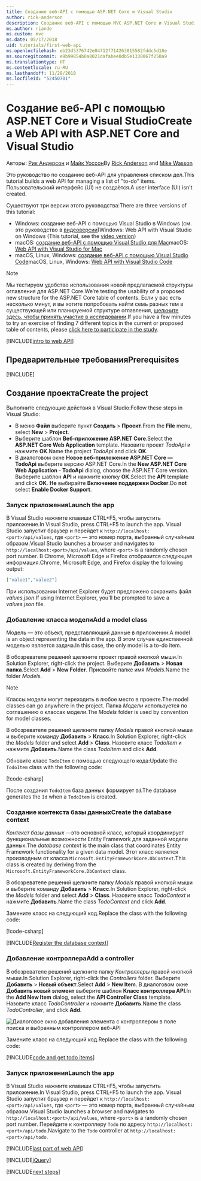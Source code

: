 ```yaml
---
title: Создание веб-API с помощью ASP.NET Core и Visual Studio
author: rick-anderson
description: Создание веб-API с помощью MVC ASP.NET Core и Visual Studio в Windows
ms.author: riande
ms.custom: mvc
ms.date: 05/17/2018
uid: tutorials/first-web-api
ms.openlocfilehash: eb23d5376742e04712f714263815582fddc5d18e
ms.sourcegitcommit: e9b99854b0a8021dafabee0db5e1338067f250a9
ms.translationtype: HT
ms.contentlocale: ru-RU
ms.lasthandoff: 11/28/2018
ms.locfileid: "52450701"
---
```

# <a name="create-a-web-api-with-aspnet-core-and-visual-studio"></a><span data-ttu-id="f3ff4-103">Создание веб-API с помощью ASP.NET Core и Visual Studio</span><span class="sxs-lookup"><span data-stu-id="f3ff4-103">Create a Web API with ASP.NET Core and Visual Studio</span></span>

<span data-ttu-id="f3ff4-104">Авторы: [Рик Андерсон](https://twitter.com/RickAndMSFT) и [Майк Уоссон](https://github.com/mikewasson)</span><span class="sxs-lookup"><span data-stu-id="f3ff4-104">By [Rick Anderson](https://twitter.com/RickAndMSFT) and [Mike Wasson](https://github.com/mikewasson)</span></span>

<span data-ttu-id="f3ff4-105">Это руководство по созданию веб-API для управления списком дел.</span><span class="sxs-lookup"><span data-stu-id="f3ff4-105">This tutorial builds a web API for managing a list of "to-do" items.</span></span> <span data-ttu-id="f3ff4-106">Пользовательский интерфейс (UI) не создаётся.</span><span class="sxs-lookup"><span data-stu-id="f3ff4-106">A user interface (UI) isn't created.</span></span>

<span data-ttu-id="f3ff4-107">Существуют три версии этого руководства:</span><span class="sxs-lookup"><span data-stu-id="f3ff4-107">There are three versions of this tutorial:</span></span>

* <span data-ttu-id="f3ff4-108">Windows: создание веб-API с помощью Visual Studio в Windows (см. это руководство в [видеоверсии](https://www.youtube.com/watch?v=TTkhEyGBfAk))</span><span class="sxs-lookup"><span data-stu-id="f3ff4-108">Windows: Web API with Visual Studio on Windows (This tutorial, see the [video version](https://www.youtube.com/watch?v=TTkhEyGBfAk))</span></span>
* <span data-ttu-id="f3ff4-109">macOS: [создание веб-API с помощью Visual Studio для Mac](xref:tutorials/first-web-api-mac)</span><span class="sxs-lookup"><span data-stu-id="f3ff4-109">macOS: [Web API with Visual Studio for Mac](xref:tutorials/first-web-api-mac)</span></span>
* <span data-ttu-id="f3ff4-110">macOS, Linux, Windows: [создание веб-API с помощью Visual Studio Code](xref:tutorials/web-api-vsc)</span><span class="sxs-lookup"><span data-stu-id="f3ff4-110">macOS, Linux, Windows: [Web API with Visual Studio Code](xref:tutorials/web-api-vsc)</span></span>

<!-- WARNING: The code AND images in this doc are used by uid: tutorials/web-api-vsc, tutorials/first-web-api-mac and tutorials/first-web-api. If you change any code/images in this tutorial, update uid: tutorials/web-api-vsc -->

> [!NOTE]
> <span data-ttu-id="f3ff4-111">Мы тестируем удобство использования новой предлагаемой структуры оглавления для ASP.NET Core.</span><span class="sxs-lookup"><span data-stu-id="f3ff4-111">We’re testing the usability of a proposed new structure for the ASP.NET Core table of contents.</span></span>  <span data-ttu-id="f3ff4-112">Если у вас есть несколько минут, и вы хотите попробовать найти семь разных тем в существующей или планируемой структуре оглавления, [щелкните здесь, чтобы принять участие в исследовании](https://dpk4xbh5.optimalworkshop.com/treejack/rps16hd5).</span><span class="sxs-lookup"><span data-stu-id="f3ff4-112">If you have a few minutes to try an exercise of finding 7 different topics in the current or proposed table of contents, please [click here to participate in the study](https://dpk4xbh5.optimalworkshop.com/treejack/rps16hd5).</span></span>

[!INCLUDE[intro to web API](../includes/webApi/intro.md)]

## <a name="prerequisites"></a><span data-ttu-id="f3ff4-113">Предварительные требования</span><span class="sxs-lookup"><span data-stu-id="f3ff4-113">Prerequisites</span></span>

[!INCLUDE[](~/includes/net-core-prereqs-windows.md)]

## <a name="create-the-project"></a><span data-ttu-id="f3ff4-114">Создание проекта</span><span class="sxs-lookup"><span data-stu-id="f3ff4-114">Create the project</span></span>

<span data-ttu-id="f3ff4-115">Выполните следующие действия в Visual Studio:</span><span class="sxs-lookup"><span data-stu-id="f3ff4-115">Follow these steps in Visual Studio:</span></span>

* <span data-ttu-id="f3ff4-116">В меню **Файл** выберите пункт **Создать** > **Проект**.</span><span class="sxs-lookup"><span data-stu-id="f3ff4-116">From the **File** menu, select **New** > **Project**.</span></span>
* <span data-ttu-id="f3ff4-117">Выберите шаблон **Веб-приложение ASP.NET Core**.</span><span class="sxs-lookup"><span data-stu-id="f3ff4-117">Select the **ASP.NET Core Web Application** template.</span></span> <span data-ttu-id="f3ff4-118">Назовите проект *TodoApi* и нажмите **OK**.</span><span class="sxs-lookup"><span data-stu-id="f3ff4-118">Name the project *TodoApi* and click **OK**.</span></span>
* <span data-ttu-id="f3ff4-119">В диалоговом окне **Новое веб-приложение ASP.NET Core — TodoApi** выберите версию ASP.NET Core.</span><span class="sxs-lookup"><span data-stu-id="f3ff4-119">In the **New ASP.NET Core Web Application - TodoApi** dialog, choose the ASP.NET Core version.</span></span> <span data-ttu-id="f3ff4-120">Выберите шаблон **API** и нажмите кнопку **ОК**.</span><span class="sxs-lookup"><span data-stu-id="f3ff4-120">Select the **API** template and click **OK**.</span></span> <span data-ttu-id="f3ff4-121">**Не** выбирайте **Включение поддержки Docker**.</span><span class="sxs-lookup"><span data-stu-id="f3ff4-121">Do **not** select **Enable Docker Support**.</span></span>

### <a name="launch-the-app"></a><span data-ttu-id="f3ff4-122">Запуск приложения</span><span class="sxs-lookup"><span data-stu-id="f3ff4-122">Launch the app</span></span>

<span data-ttu-id="f3ff4-123">В Visual Studio нажмите клавиши CTRL+F5, чтобы запустить приложение.</span><span class="sxs-lookup"><span data-stu-id="f3ff4-123">In Visual Studio, press CTRL+F5 to launch the app.</span></span> <span data-ttu-id="f3ff4-124">Visual Studio запустит браузер и перейдет к `http://localhost:<port>/api/values`, где `<port>` — это номер порта, выбранный случайным образом.</span><span class="sxs-lookup"><span data-stu-id="f3ff4-124">Visual Studio launches a browser and navigates to `http://localhost:<port>/api/values`, where `<port>` is a randomly chosen port number.</span></span> <span data-ttu-id="f3ff4-125">В Chrome, Microsoft Edge и Firefox отобразится следующая информация.</span><span class="sxs-lookup"><span data-stu-id="f3ff4-125">Chrome, Microsoft Edge, and Firefox display the following output:</span></span>

```json
["value1","value2"]
```

<span data-ttu-id="f3ff4-126">При использовании Internet Explorer будет предложено сохранить файл *values.json*.</span><span class="sxs-lookup"><span data-stu-id="f3ff4-126">If using Internet Explorer, you'll be prompted to save a *values.json* file.</span></span>

### <a name="add-a-model-class"></a><span data-ttu-id="f3ff4-127">Добавление класса модели</span><span class="sxs-lookup"><span data-stu-id="f3ff4-127">Add a model class</span></span>

<span data-ttu-id="f3ff4-128">Модель — это объект, представляющий данные в приложении.</span><span class="sxs-lookup"><span data-stu-id="f3ff4-128">A model is an object representing the data in the app.</span></span> <span data-ttu-id="f3ff4-129">В этом случае единственной моделью является задача.</span><span class="sxs-lookup"><span data-stu-id="f3ff4-129">In this case, the only model is a to-do item.</span></span>

<span data-ttu-id="f3ff4-130">В обозревателе решений щелкните проект правой кнопкой мыши.</span><span class="sxs-lookup"><span data-stu-id="f3ff4-130">In Solution Explorer, right-click the project.</span></span> <span data-ttu-id="f3ff4-131">Выберите **Добавить** > **Новая папка**.</span><span class="sxs-lookup"><span data-stu-id="f3ff4-131">Select **Add** > **New Folder**.</span></span> <span data-ttu-id="f3ff4-132">Присвойте папке имя *Models*.</span><span class="sxs-lookup"><span data-stu-id="f3ff4-132">Name the folder *Models*.</span></span>

> [!NOTE]
> <span data-ttu-id="f3ff4-133">Классы модели могут переходить в любое место в проекте.</span><span class="sxs-lookup"><span data-stu-id="f3ff4-133">The model classes can go anywhere in the project.</span></span> <span data-ttu-id="f3ff4-134">Папка *Модели* используется по соглашению о классах модели.</span><span class="sxs-lookup"><span data-stu-id="f3ff4-134">The *Models* folder is used by convention for model classes.</span></span>

<span data-ttu-id="f3ff4-135">В обозревателе решений щелкните папку *Models* правой кнопкой мыши и выберите команду **Добавить** > **Класс**.</span><span class="sxs-lookup"><span data-stu-id="f3ff4-135">In Solution Explorer, right-click the *Models* folder and select **Add** > **Class**.</span></span> <span data-ttu-id="f3ff4-136">Назовите класс *TodoItem* и нажмите **Добавить**.</span><span class="sxs-lookup"><span data-stu-id="f3ff4-136">Name the class *TodoItem* and click **Add**.</span></span>

<span data-ttu-id="f3ff4-137">Обновите класс `TodoItem` с помощью следующего кода:</span><span class="sxs-lookup"><span data-stu-id="f3ff4-137">Update the `TodoItem` class with the following code:</span></span>

[!code-csharp[](first-web-api/samples/2.0/TodoApi/Models/TodoItem.cs)]

<span data-ttu-id="f3ff4-138">После создания `TodoItem` база данных формирует `Id`.</span><span class="sxs-lookup"><span data-stu-id="f3ff4-138">The database generates the `Id` when a `TodoItem` is created.</span></span>

### <a name="create-the-database-context"></a><span data-ttu-id="f3ff4-139">Создание контекста базы данных</span><span class="sxs-lookup"><span data-stu-id="f3ff4-139">Create the database context</span></span>

<span data-ttu-id="f3ff4-140">*Контекст базы данных* —это основной класс, который координирует функциональные возможности Entity Framework для заданной модели данных.</span><span class="sxs-lookup"><span data-stu-id="f3ff4-140">The *database context* is the main class that coordinates Entity Framework functionality for a given data model.</span></span> <span data-ttu-id="f3ff4-141">Этот класс является производным от класса `Microsoft.EntityFrameworkCore.DbContext`.</span><span class="sxs-lookup"><span data-stu-id="f3ff4-141">This class is created by deriving from the `Microsoft.EntityFrameworkCore.DbContext` class.</span></span>

<span data-ttu-id="f3ff4-142">В обозревателе решений щелкните папку *Models* правой кнопкой мыши и выберите команду **Добавить** > **Класс**.</span><span class="sxs-lookup"><span data-stu-id="f3ff4-142">In Solution Explorer, right-click the *Models* folder and select **Add** > **Class**.</span></span> <span data-ttu-id="f3ff4-143">Назовите класс *TodoContext* и нажмите **Добавить**.</span><span class="sxs-lookup"><span data-stu-id="f3ff4-143">Name the class *TodoContext* and click **Add**.</span></span>

<span data-ttu-id="f3ff4-144">Замените класс на следующий код.</span><span class="sxs-lookup"><span data-stu-id="f3ff4-144">Replace the class with the following code:</span></span>

[!code-csharp[](first-web-api/samples/2.0/TodoApi/Models/TodoContext.cs)]

[!INCLUDE[Register the database context](../includes/webApi/register_dbContext.md)]

### <a name="add-a-controller"></a><span data-ttu-id="f3ff4-145">Добавление контроллера</span><span class="sxs-lookup"><span data-stu-id="f3ff4-145">Add a controller</span></span>

<span data-ttu-id="f3ff4-146">В обозревателе решений щелкните папку *Контроллеры* правой кнопкой мыши.</span><span class="sxs-lookup"><span data-stu-id="f3ff4-146">In Solution Explorer, right-click the *Controllers* folder.</span></span> <span data-ttu-id="f3ff4-147">Выберите **Добавить** > **Новый объект**.</span><span class="sxs-lookup"><span data-stu-id="f3ff4-147">Select **Add** > **New Item**.</span></span> <span data-ttu-id="f3ff4-148">В диалоговом окне **Добавить новый элемент** выберите шаблон **Класс контроллера API**.</span><span class="sxs-lookup"><span data-stu-id="f3ff4-148">In the **Add New Item** dialog, select the **API Controller Class** template.</span></span> <span data-ttu-id="f3ff4-149">Назовите класс *TodoController* и нажмите **Добавить**.</span><span class="sxs-lookup"><span data-stu-id="f3ff4-149">Name the class *TodoController*, and click **Add**.</span></span>

![Диалоговое окно добавления элемента с контроллером в поле поиска и выбранным контроллером веб-API](first-web-api/_static/new_controller.png)

<span data-ttu-id="f3ff4-151">Замените класс на следующий код.</span><span class="sxs-lookup"><span data-stu-id="f3ff4-151">Replace the class with the following code:</span></span>

[!INCLUDE[code and get todo items](../includes/webApi/getTodoItems.md)]

### <a name="launch-the-app"></a><span data-ttu-id="f3ff4-152">Запуск приложения</span><span class="sxs-lookup"><span data-stu-id="f3ff4-152">Launch the app</span></span>

<span data-ttu-id="f3ff4-153">В Visual Studio нажмите клавиши CTRL+F5, чтобы запустить приложение.</span><span class="sxs-lookup"><span data-stu-id="f3ff4-153">In Visual Studio, press CTRL+F5 to launch the app.</span></span> <span data-ttu-id="f3ff4-154">Visual Studio запустит браузер и перейдет к `http://localhost:<port>/api/values`, где `<port>` — это номер порта, выбранный случайным образом.</span><span class="sxs-lookup"><span data-stu-id="f3ff4-154">Visual Studio launches a browser and navigates to `http://localhost:<port>/api/values`, where `<port>` is a randomly chosen port number.</span></span> <span data-ttu-id="f3ff4-155">Перейдите к контроллеру `Todo` по адресу `http://localhost:<port>/api/todo`.</span><span class="sxs-lookup"><span data-stu-id="f3ff4-155">Navigate to the `Todo` controller at `http://localhost:<port>/api/todo`.</span></span>

[!INCLUDE[last part of web API](../includes/webApi/end.md)]

[!INCLUDE[jQuery](../includes/webApi/add-jquery.md)]

[!INCLUDE[next steps](../includes/webApi/next.md)]
